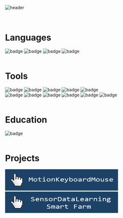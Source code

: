![header](https://capsule-render.vercel.app/api?type=rounded&color=gradient&text=Lim%20Information%20&height=200&fontSize=60&textBg=true)
<br><br><br>
# Languages <br>
![badge](https://img.shields.io/badge/C-A8B9CC?style=flat-square&logo=C&logoColor=black) ![badge](https://img.shields.io/badge/C++-00599C?style=flat-square&logo=cplusplus&logoColor=white) ![badge](https://img.shields.io/badge/C%23-512BD4?style=flat-square&logo=csharp&logoColor=white) ![badge](https://img.shields.io/badge/Python-3776AB?style=flat-square&logo=python&logoColor=white)
<br><br>
# Tools <br>
![badge](https://img.shields.io/badge/Visual%20Studio-5C2D91?style=flat-square&logo=visualstudio&logoColor=white) ![badge](https://img.shields.io/badge/Visual%20Studio%20Code-007ACC?style=flat-square&logo=visualstudiocode&logoColor=white) ![badge](https://img.shields.io/badge/STMicroelectronics-03234B?style=flat-square&logo=stmicroelectronics&logoColor=white) ![badge](https://img.shields.io/badge/Arm%20Keil-394049?style=flat-square&logo=armkeil&logoColor=white) ![badge](https://img.shields.io/badge/Raspberry%20Pi-A22846?style=flat-square&logo=raspberrypi&logoColor=white)
<br> ![badge](https://img.shields.io/badge/Linux-FCC624?style=flat-square&logo=linux&logoColor=black) ![badge](https://img.shields.io/badge/TensorFlow-FF6F00?style=flat-square&logo=tensorflow&logoColor=white) ![badge](https://img.shields.io/badge/OpenCV-5C3EE8?style=flat-square&logo=opencv&logoColor=white) ![badge](https://img.shields.io/badge/MySQL-4479A1?style=flat-square&logo=mysql&logoColor=white) ![badge](https://img.shields.io/badge/Git-F05032?style=flat-square&logo=git&logoColor=white) ![badge](https://img.shields.io/badge/GitHub-181717?style=flat-square&logo=github&logoColor=white)
<br><br>
# Education <br>
![badge](https://img.shields.io/badge/[intel]%20Edge%20AI%20S/W%20Academy-0071C5?style=flat-square&logo=&logoColor=white)
<br><br>
# Projects <br>
<!--
[![image](motion.jpg)](https://github.com/lim9507/motionKeyboardMouse) <br>
[![image](smartfarm.jpg)](https://github.com/lim9507/MySQL_C-_IoT_RBerry4) <br> -->
[<img src="motion.jpg" width="370" height="70"/>](https://github.com/lim9507/motionKeyboardMouse) 
[<img src="smartfarm.jpg" width="370" height="70"/>](https://github.com/lim9507/MySQL_C-_IoT_RBerry4)
<!--
**lim9507/lim9507** is a ✨ _special_ ✨ repository because its `README.md` (this file) appears on your GitHub profile.

Here are some ideas to get you started:

- 🔭 I’m currently working on ...
- 🌱 I’m currently learning ...
- 👯 I’m looking to collaborate on ...
- 🤔 I’m looking for help with ...
- 💬 Ask me about ...
- 📫 How to reach me: ...
- 😄 Pronouns: ...
- ⚡ Fun fact: ...
-->
